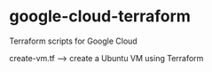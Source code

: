 # google-cloud-terraform
Terraform scripts for Google Cloud

create-vm.tf --> create a Ubuntu VM using Terraform

